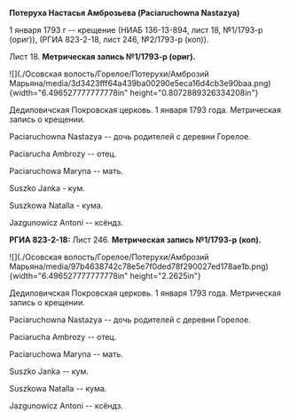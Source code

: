 **Потеруха Настасья Амброзьева (Paciaruchowna Nastazya)**

1 января 1793 г -- крещение (НИАБ 136-13-894, лист 18, №1/1793-р
(ориг)), (РГИА 823-2-18, лист 246, №2/1793-р (коп)).

Лист 18. **Метрическая запись №1/1793-р (ориг).**

![](./Осовская волость/Горелое/Потерухи/Амброзий Марьяна/media/3d3423fff64a439ba00290e5eca16d4cb3e90baa.png){width="6.496527777777778in"
height="0.8072889326334208in"}

Дедиловичская Покровская церковь. 1 января 1793 года. Метрическая запись
о крещении.

Paciaruchowna Nastazya -- дочь родителей с деревни Горелое.

Paciarucha Ambrozy -- отец.

Paciaruchowa Maryna -- мать.

Suszko Janka - кум.

Suszkowa Natalla - кума.

Jazgunowicz Antoni -- ксёндз.

**РГИА 823-2-18:** Лист 246. **Метрическая запись №1/1793-р (коп).**

![](./Осовская волость/Горелое/Потерухи/Амброзий Марьяна/media/97b4638742c78e5e7f0ded78f290027ed178ae1b.png){width="6.496527777777778in"
height="2.2625in"}

Дедиловичская Покровская церковь. 1 января 1793 года. Метрическая запись
о крещении.

Paciaruchowna Nastazya -- дочь родителей с деревни Горелое.

Paciarucha Ambrozy -- отец.

Paciaruchowa Maryna -- мать.

Suszko Janka -- кум.

Suszkowa Natalla -- кума.

Jazgunowicz Antoni -- ксёндз.
